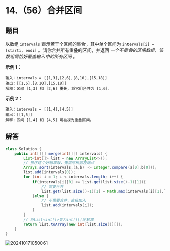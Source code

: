 # 14.（56）合并区间 

## 题目

以数组 `intervals` 表示若干个区间的集合，其中单个区间为 `intervals[i] = [starti, endi]` 。请你合并所有重叠的区间，并返回 *一个不重叠的区间数组，该数组需恰好覆盖输入中的所有区间* 。

 

**示例 1：**

```
输入：intervals = [[1,3],[2,6],[8,10],[15,18]]
输出：[[1,6],[8,10],[15,18]]
解释：区间 [1,3] 和 [2,6] 重叠, 将它们合并为 [1,6].
```

**示例 2：**

```
输入：intervals = [[1,4],[4,5]]
输出：[[1,5]]
解释：区间 [1,4] 和 [4,5] 可被视为重叠区间。
```

## 解答

```java
class Solution {
    public int[][] merge(int[][] intervals) {
        List<int[]> list = new ArrayList<>();
        // 排序这个好想难敲，先排序根据左端点
        Arrays.sort(intervals,(a,b) -> Integer.compare(a[0],b[0]));
        list.add(intervals[0]);
        for (int i = 1; i < intervals.length; i++) {
            if(intervals[i][0] <= list.get(list.size()-1)[1]){
                // 需要合并
                list.get(list.size()-1)[1] = Math.max(intervals[i][1],list.get(list.size()-1)[1]);
            }else {
                // 不需要合并，直接加入
                list.add(intervals[i]);
            }
        }
        // 将List<int[]>变为int[][]比较难
        return list.toArray(new int[list.size()][]);
    }
}
```

![202410171050061](https://panger-1330565050.cos.ap-beijing.myqcloud.com/202410171251271.png)
